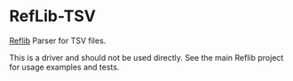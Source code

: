 RefLib-TSV
==========
[Reflib](https://github.com/hash-bang/Reflib-Node) Parser for TSV files.

This is a driver and should not be used directly. See the main Reflib project for usage examples and tests.
